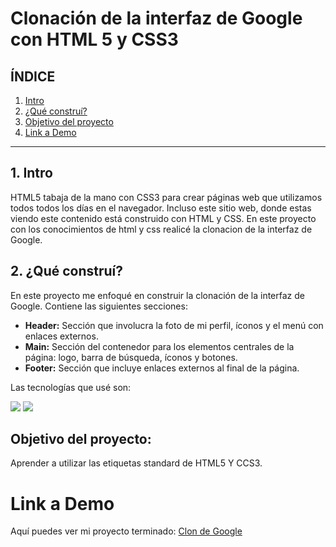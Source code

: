 # Clonación de la interfaz de Google con HTML 5 y CSS3

## **ÍNDICE**

1. [Intro](#)
2. [¿Qué construí?](#)
3. [Objetivo del proyecto](#)
4. [Link a Demo](#)

****

## 1. Intro 
HTML5 tabaja de la mano con CSS3 para crear páginas web que utilizamos todos todos los días en el navegador. Incluso este sitio web, donde estas viendo este contenido está construido con HTML y CSS. En este proyecto con los conocimientos de html y css realicé la clonacion de la interfaz de Google.

## 2. ¿Qué construí?
En este proyecto me enfoqué en construir la clonación de la interfaz de Google.
Contiene las siguientes secciones:

* **Header:** Sección que involucra la foto de mi perfil, íconos y el menú con enlaces externos.
* **Main:** Sección del contenedor para los elementos centrales de la página: logo, barra de búsqueda, íconos y botones.
* **Footer:** Sección que incluye enlaces externos al final de la página.



Las tecnologías que usé son:

<img src="https://img.shields.io/badge/HTML5-E34F26?style=for-the-badge&logo=html5&logoColor=white" /> <img src="https://img.shields.io/badge/CSS3-1572B6?style=for-the-badge&logo=css3&logoColor=white" />

## Objetivo del proyecto:
Aprender a utilizar las etiquetas standard de HTML5 Y CCS3.

# Link a Demo
Aquí puedes ver mi proyecto terminado: [Clon de Google](#)
